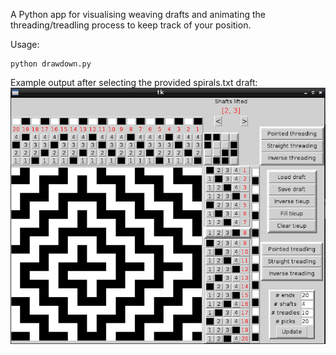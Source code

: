 A Python app for visualising weaving drafts and animating the 
threading/treadling process to keep track of your position.

Usage:
```
python drawdown.py
```

Example output after selecting the provided spirals.txt draft:
![Demo image](demo.png)